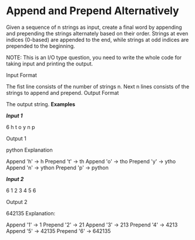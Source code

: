 # Append and Prepend Alternatively
Given a sequence of n strings as input, create a final word by appending and prepending the strings alternately based on their order. Strings at even indices (0-based) are appended to the end, while strings at odd indices are prepended to the beginning.

NOTE: This is an I/O type question, you need to write the whole code for taking input and printing the output.

Input Format

The fist line consists of the number of strings n.
Next n lines consists of the strings to append and prepend.
Output Format

The output string.
**Examples**

***Input 1***

6
h
t
o
y
n
p

Output 1

python
Explanation

Append 'h' -> h
Prepend 't' -> th
Append 'o' -> tho
Prepend 'y' -> ytho
Append 'n' -> ython
Prepend 'p' -> python

***Input 2***

6
1
2
3
4
5
6

Output 2

642135
Explanation:

Append '1' -> 1
Prepend '2' -> 21
Append '3' -> 213
Prepend '4' -> 4213
Append '5' -> 42135
Prepend '6' -> 642135